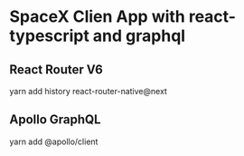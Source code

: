 # SpaceX Clien App with react-typescript and graphql

## React Router V6
  yarn add history react-router-native@next

## Apollo GraphQL 
 yarn add @apollo/client 
